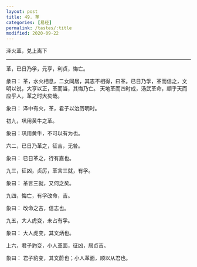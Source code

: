 ```yaml
---
layout: post
title: 49. 革
categories: [易经]
permalink: /tastes/:title
modified: 2020-09-22
---
```


泽火革，兑上离下

---

革，已日乃孚，元亨，利贞，悔亡。

彖曰： 革，水火相息，二女同居，其志不相得，曰革。已日乃孚，革而信之，文明以说，大亨以正，革而当，其悔乃亡。
天地革而四时成，汤武革命，顺乎天而应乎人，革之时大矣哉。

象曰： 泽中有火，革，君子以治历明时。

初九，巩用黄牛之革。

象曰：巩用黄牛，不可以有为也。

六二，已日乃革之，征吉，无咎。

象曰： 已日革之，行有嘉也。

九三，征凶，贞厉，革言三就，有孚。

象曰： 革言三就，又何之矣。

九四，悔亡，有孚改命，吉。

象曰： 改命之吉，信志也。

九五，大人虎变，未占有孚。

象曰： 大人虎变，其文炳也。

上六，君子豹变，小人革面，征凶，居贞吉。

象曰： 君子豹变，其文蔚也；小人革面，顺以从君也。
